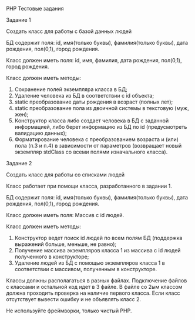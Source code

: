PHP Тестовые задания

Задание 1

Создать класс для работы с базой данных людей

БД содержит поля:
id, имя(только буквы), фамилия(только буквы), дата рождения, пол(0,1), город рождения.

Класс должен иметь поля:
id, имя, фамилия, дата рождения, пол(0,1), город рождения.

Класс должен иметь методы:
1. Сохранение полей экземпляра класса в БД;
2. Удаление человека из БД в соответствии с id объекта;
3. static преобразование даты рождения в возраст (полных лет);
4. static преобразование пола из двоичной системы в текстовую (муж, жен);
5. Конструктор класса либо создает человека в БД с заданной информацией, либо берет информацию из БД по id (предусмотреть валидацию данных);
6. Форматирование человека с преобразованием возраста и (или) пола (п.3 и п.4) в зависимости от параметров (возвращает новый экземпляр stdClass со всеми полями изначального класса).

Задание 2

Создать класс для работы со списками людей

Класс работает при помощи класса, разработанного в задании 1.

БД содержит поля:
id, имя(только буквы), фамилия(только буквы), дата рождения, пол(0,1), город рождения.

Класс должен иметь поля:
Массив с id людей.

Класс должен иметь методы:
1. Конструктор ведет поиск id людей по всем полям БД (поддержка выражений больше, меньше, не равно);
2. Получение массива экземпляров класса 1 из массива с id людей полученного в конструкторе;
3. Удаление людей из БД с помощью экземпляров класса 1 в соответствии с массивом, полученным в конструкторе.

Классы должны располагаться в разных файлах.
Подключение файлов с классами и остальной код идет в 3 файле.
В файле со 2ым классом должна проходить проверка на наличие первого класса.
Если класс отсутствует вывести ошибку и не объявлять класс 2.

Не используйте фреймворки, только чистый PHP.
